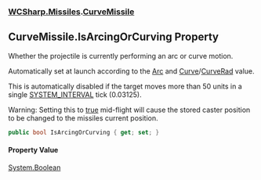 ### [WCSharp.Missiles](WCSharp.Missiles.md 'WCSharp.Missiles').[CurveMissile](WCSharp.Missiles.CurveMissile.md 'WCSharp.Missiles.CurveMissile')

## CurveMissile.IsArcingOrCurving Property

Whether the projectile is currently performing an arc or curve motion.  
  
Automatically set at launch according to the [Arc](WCSharp.Missiles.CurveMissile.Arc.md 'WCSharp.Missiles.CurveMissile.Arc') and [Curve](WCSharp.Missiles.CurveMissile.Curve.md 'WCSharp.Missiles.CurveMissile.Curve')/[CurveRad](WCSharp.Missiles.CurveMissile.CurveRad.md 'WCSharp.Missiles.CurveMissile.CurveRad') value.  
  
This is automatically disabled if the target moves more than 50 units in a single [SYSTEM_INTERVAL](../WCSharp.Events/WCSharp.Events.PeriodicEvents.SYSTEM_INTERVAL.md 'WCSharp.Events.PeriodicEvents.SYSTEM_INTERVAL') tick (0.03125).  
  
Warning: Setting this to [true](https://docs.microsoft.com/en-us/dotnet/csharp/language-reference/builtin-types/bool 'https://docs.microsoft.com/en-us/dotnet/csharp/language-reference/builtin-types/bool') mid-flight will cause the stored caster position to be changed to the missiles current position.

```csharp
public bool IsArcingOrCurving { get; set; }
```

#### Property Value
[System.Boolean](https://docs.microsoft.com/en-us/dotnet/api/System.Boolean 'System.Boolean')